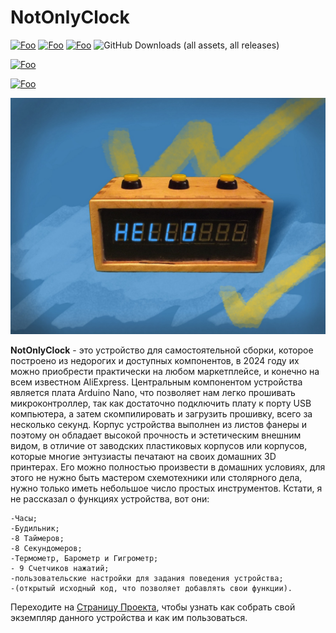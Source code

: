 
# NotOnlyClock

[![Foo](https://img.shields.io/badge/Website-Wiki.IronMesh.ru-blue.svg?style=flat-square)](https://wiki.ironmesh.ru/) 
[![Foo](https://img.shields.io/badge/Website-Cтраница_Проекта-blue.svg?style=flat-square)](https://wiki.ironmesh.ru/personal_blog:diy:not-only-clock:last-version:main) 
[![Foo](https://img.shields.io/badge/%F0%9F%AA%99-%d0%90%d0%b2%d1%82%d0%be%d1%80%d1%83%20%d0%bd%d0%b0%20%d0%ba%d0%be%d1%84%d0%b5-important.svg?style=flat-square)](https://ironmesh.ru/ru/other/support-projects)
![GitHub Downloads (all assets, all releases)](https://img.shields.io/github/downloads/iron-mesh/NotOnlyClock/total?style=flat-square&label=%D0%97%D0%B0%D0%B3%D1%80%D1%83%D0%B7%D0%BE%D0%BA)


[![Foo](https://img.shields.io/discord/1042751086093684736?style=flat-square&label=%D0%A4%D0%BE%D1%80%D1%83%D0%BC)](https://discord.gg/h7Mmwg2DcZ) 

[![Foo](https://img.shields.io/badge/ПОДПИСАТЬСЯ-НА%20ОБНОВЛЕНИЯ-brightgreen.svg?style=social&logo=telegram&color=blue)](https://t.me/ironmesh_studio_rus)



<img src="imgs/NOT ONLY CLOCK preview.jpg" width="600">

 **NotOnlyClock** - это устройство для самостоятельной сборки, которое построено из недорогих и доступных компонентов, в 2024 году их можно приобрести практически на любом маркетплейсе, и конечно на всем известном AliExpress. Центральным компонентом устройства является плата Arduino Nano, что позволяет нам легко прошивать микроконтроллер, так как достаточно подключить плату к порту USB компьютера, а затем скомпилировать и загрузить прошивку, всего за несколько секунд. Корпус устройства выполнен из листов фанеры и поэтому он обладает высокой прочность и эстетическим внешним видом, в отличие от заводских пластиковых корпусов или корпусов, которые многие энтузиасты печатают на своих домашних 3D принтерах. Его можно полностью произвести в домашних условиях, для этого не нужно быть мастером схемотехники или столярного дела, нужно только иметь небольшое число простых инструментов. Кстати, я не рассказал о функциях устройства, вот они:
 
    -Часы;
    -Будильник;
    -8 Таймеров;    
    -8 Секундомеров;
    -Термометр, Барометр и Гигрометр;
    - 9 Счетчиков нажатий;
    -пользовательские настройки для задания поведения устройства;
    -(открытый исходный код, что позволяет добавлять свои функции).

Переходите на [Страницу Проекта](https://wiki.ironmesh.ru/personal_blog:diy:not-only-clock:last-version:main), чтобы узнать как собрать свой экземпляр данного устройства и как им пользоваться.

